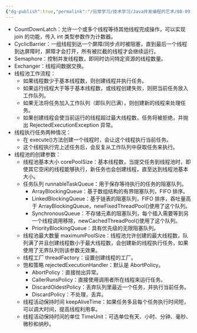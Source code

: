```yaml
---
{"dg-publish":true,"permalink":"/日常学习/技术学习/Java并发编程的艺术/08-09 Java中的并发工具类&线程池/","noteIcon":"1","created":"2023-07-27T10:13:20.657+08:00","updated":"2023-08-24T20:54:36.000+08:00"}
---
```



- CountDownLatch：允许一个或多个线程等待其他线程完成操作，可以实现 join 的功能，传入 int 类型参数作为计数器。
- CyclicBarrier：一组线程到达一个屏障/同步点时被阻塞，直到最后一个线程到达屏障时，屏障才会打开，所有被拦截的线程才会继续运行。
- Semaphore：控制并发线程数，即同时访问特定资源的线程数量。
- Exchanger：线程间数据交换。
- 线程池工作流程：
  - 如果线程数少于基本线程数，则创建线程并执行任务。
  - 如果运行线程大于等于基本线程数，或线程创建失败，则把当前任务放入工作队列。
  - 如果无法将任务加入工作队列（即队列已满），则创建新的线程来处理任务。
  - 如果创建线程会使当前运行的线程超过最大线程数，任务将被拒绝，并抛出 RejectedExecutionException 异常。
- 线程执行任务两种情况：
  - 在 execute()方法创建一个线程时，会让这个线程执行当前任务。
  - 这个线程执行完上述任务后，会反复从工作队列中获取任务来执行。
- 线程池的创建参数：
  - 线程池基本大小 corePoolSize：基本线程数，当提交任务到线程池时，即使其它空闲的线程能够执行，新任务也会创建线程，直至达到线程池基本大小。
  - 任务队列 runnableTaskQueue：用于保存等待执行的任务的阻塞队列。
    - ArrayBlockingQueue：基于数组结构的有界阻塞队列，FIFO 排序。
    - LinkedBlockingQueue：基于链表的阻塞队列，FIFO 排序，吞吐量高于 ArrayBlockingQueue，newFixedThreadPool()使用了这个队列。
    - SynchronousQueue：不存储元素的阻塞队列，每个插入需要等到另一个线程调用移除，newCachedThreadPool()使用了这个队列。
    - PriorityBlockingQueue：具有优先级的无限阻塞队列。
  - 线程池最大数量 maximumPoolSize：线程池允许创建的最大线程数，队列满了并且创建线程数小于最大线程数，会创建新的线程执行任务，如果使用了无界队列则该参数无效果。
  - 线程工厂 threadFactory：设置创建线程的工厂。
  - 饱和策略 rejectedExecutionHandler：默认是 AbortPolicy。
    - AbortPolicy：直接抛出异常。
    - CallerRunsPolicy：直接使用调用者所在线程来运行任务。
    - DiscardOldestPolicy：丢弃队列里最近一个任务，并执行当前任务。
    - DiscardPolicy：不处理，丢弃。
  - 线程活动保持时间 keepAliveTime：如果任务多且每个任务执行时间短，可以调大时间，提高线程利用率。
  - 线程活动保持时间的单位 TimeUnit：可选单位有天、小时、分钟、毫秒、微秒和纳秒。